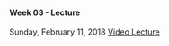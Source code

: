 #### Week 03 - Lecture
Sunday, February 11, 2018 [Video Lecture](http://cydneymikel.com/CS4220/zoom_0.mp4)
